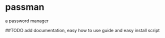 # passman
a password manager

##TODO
  add documentation, easy how to use guide and easy install script
